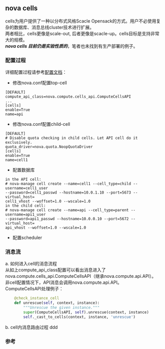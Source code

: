 nova cells
----
cells为用户提供了一种以分布式风格Scacle Opensack的方式。用户不必使用复杂的数据库、消息总线cluster技术进行扩展。  
两者相比，cells更像是scale-out, 后者更像是scacle-up。cells目标是支持非常大的规模。  
***nova cells 目前仍是实验性质的***，笔者也未找到有生产部署的例子。  
### 配置过程
详细配置过程请参考[配置文档]：  
+ 修改nova.conf配置top-cell
```
[DEFAULT]
compute_api_class=nova.compute.cells_api.ComputeCellsAPI
...
[cells]
enable=True
name=api
```
+ 修改nova.conf配置child-cell
```
[DEFAULT]
# Disable quota checking in child cells. Let API cell do it exclusively.
quota_driver=nova.quota.NoopQuotaDriver
[cells]
enable=True
name=cell1
```
+ 配置数据库
```
in the API cell:
# nova-manage cell create --name=cell1 --cell_type=child --username=cell1_user
--password=cell1_passwd --hostname=10.0.1.10 --port=5673 --virtual_host=
cell1_vhost --woffset=1.0 --wscale=1.0
in the child cell: 
# nova-manage cell create --name=api --cell_type=parent --username=api1_user
--password=api1_passwd --hostname=10.0.0.10 --port=5672 --virtual_host=
api_vhost --woffset=1.0 --wscale=1.0
```
+ 配置scheduler

### 消息流
a. 如何进入cell的消息流程  
   从如上compute_api_class配置可以看出消息进入了nova.compute.cells_api.ComputeCellsAPI（继承nova.compute.api.API）。  
   非cell配置情况下，API消息会调用nova.compute.api.API。    
   ComputeCellsAPI处理例子： 
```python 
    @check_instance_cell
    def unrescue(self, context, instance):
        """Unrescue the given instance."""
        super(ComputeCellsAPI, self).unrescue(context, instance)
        self._cast_to_cells(context, instance, 'unrescue')
```
b. cell内消息路由过程
  ddd

### 参考
[配置文档]:http://docs.openstack.org/havana/config-reference/content/





